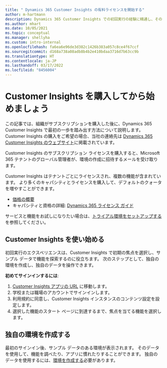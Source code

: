 ```yaml
---
title: " Dynamics 365 Customer Insights の有料ライセンスを開始する"
author: m-hartmann
description: Dynamics 365 Customer Insights での初回実行の経験に精通し、その機能を試してみます。
ms.author: mhart
ms.date: 10/05/2021
ms.topic: conceptual
ms.manager: shellyha
ms.custom: intro-internal
ms.openlocfilehash: fa6ea6e96de3d382c1426b383a057c8ce4f67ccf
ms.sourcegitcommit: d168a738a08adb8b4b2e410bdaa3716d7b63cc9b
ms.translationtype: HT
ms.contentlocale: ja-JP
ms.lasthandoff: 03/17/2022
ms.locfileid: "8456004"
---
```

# <a name="get-started-after-purchasing-customer-insights"></a>Customer Insights を購入してから始めましょう

この記事では、組織がサブスクリプションを購入した後に、Dynamics 365 Customer Insights で最初の一歩を踏み出す方法について説明します。 Customer Insights の購入をご希望の場合、当社の連絡先は [Dynamics 365 Customer Insights のウェブサイト](https://dynamics.microsoft.com/ai/customer-insights/)に掲載されています。 

Customer Insights のサブスクリプション ライセンスを購入すると、Microsoft 365 テナントのグローバル管理者が、環境の作成に招待するメールを受け取ります。 

Customer Insights はテナントごとにライセンスされ、複数の機能が含まれています。 より多くのキャパシティとライセンスを購入して、デフォルトのクォータを増やすことができます。 
- [価格の概要](https://dynamics.microsoft.com/ai/customer-insights/pricing/)
- キャパシティと資格の詳細: [ Dynamics 365 ライセンス ガイド](https://go.microsoft.com/fwlink/?LinkId=866544)

サービスと機能をお試しになりたい場合は、[トライアル環境をセットアップする](trial-signup.md)を参照してください。

## <a name="start-with-customer-insights"></a>Customer Insights を使い始める

初回実行のエクスペリエンスは、Customer Insights で初期の焦点を選択し、サンプル データで機能を探索するのに役立ちます。 次のステップとして、独自の環境を作成し、独自のデータを操作できます。

**初めてサインインするには**:

1. [Customer Insights アプリの URL](https://home.ci.ai.dynamics.com) に移動します。
1. 学校または職場のアカウントでサインインします。 
1. 利用規約に同意し、Customer Insights インスタンスのコンテンツ設定を設定します。
1. 選択した機能のスタート ページに到達するまで、焦点を当てる機能を選択します。

## <a name="create-your-own-environment"></a>独自の環境を作成する

最初のサインイン後、サンプル データのある環境が表示されます。 そのデータを使用して、機能を調べたり、アプリに慣れたりすることができます。 独自のデータを使用するには、[環境を作成する](/dynamics365/customer-insights/audience-insights/create-environment)必要があります。
